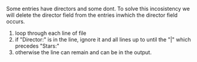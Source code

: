 Some entries have directors and some dont.
To solve this incosistency we will delete the director field from the entries inwhich the director field occurs. 

1) loop through each line of file
2) if "Director:" is in the line, ignore it and all lines up to until the "|" which precedes "Stars:"
3) otherwise the line can remain and can be in the output.  
